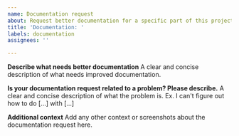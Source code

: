 ```yaml
---
name: Documentation request
about: Request better documentation for a specific part of this project
title: 'Documentation: '
labels: documentation
assignees: ''

---
```


**Describe what needs better documentation**
A clear and concise description of what needs improved documentation.

**Is your documentation request related to a problem? Please describe.**
A clear and concise description of what the problem is. Ex. I can't figure out how to do [...] with [...]

**Additional context**
Add any other context or screenshots about the documentation request here.
